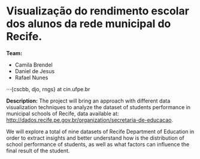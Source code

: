 # Visualização do rendimento escolar dos alunos da rede municipal do Recife.

**Team:**
* Camila Brendel
* Daniel de Jesus
* Rafael Nunes

⋅⋅⋅{cscbb, djo, rngs} at cin.ufpe.br

**Description:** The project will bring an approach with different data visualization techniques to analyze the dataset of students performance in municipal schools of Recife, data available at: http://dados.recife.pe.gov.br/organization/secretaria-de-educacao.

We will explore a total of nine datasets of Recife Department of Education in order to extract insights and better understand how is the distribution of school performance of students, as well as what factors can influence the final result of the student.
